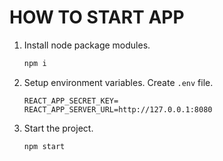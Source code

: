 # HOW TO START APP

1. Install node package modules.

    ```bash
    npm i
    ```

2. Setup environment variables. Create `.env` file.
    
    ```
    REACT_APP_SECRET_KEY=
    REACT_APP_SERVER_URL=http://127.0.0.1:8080
    ```

3. Start the project.

    ```bash
    npm start
    ```